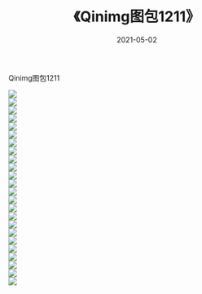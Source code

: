 ﻿---
layout: post
title:  《Qinimg图包1211》
date:   2021-05-02
img: http://imgx.orgx.ga/Qinimg图包/Qinimg图包1211/000.jpg
categories: [美女, 清纯, 唯美]
---

Qinimg图包1211

 ![](http://imgx.orgx.ga/Qinimg图包/Qinimg图包1211/001.jpg) <br>![](http://imgx.orgx.ga/Qinimg图包/Qinimg图包1211/002.jpg) <br>![](http://imgx.orgx.ga/Qinimg图包/Qinimg图包1211/003.jpg) <br>![](http://imgx.orgx.ga/Qinimg图包/Qinimg图包1211/004.jpg) <br>![](http://imgx.orgx.ga/Qinimg图包/Qinimg图包1211/005.jpg) <br>![](http://imgx.orgx.ga/Qinimg图包/Qinimg图包1211/006.jpg) <br>![](http://imgx.orgx.ga/Qinimg图包/Qinimg图包1211/007.jpg) <br>![](http://imgx.orgx.ga/Qinimg图包/Qinimg图包1211/008.jpg) <br>![](http://imgx.orgx.ga/Qinimg图包/Qinimg图包1211/009.jpg) <br>![](http://imgx.orgx.ga/Qinimg图包/Qinimg图包1211/010.jpg) <br>![](http://imgx.orgx.ga/Qinimg图包/Qinimg图包1211/011.jpg) <br>![](http://imgx.orgx.ga/Qinimg图包/Qinimg图包1211/012.jpg) <br>![](http://imgx.orgx.ga/Qinimg图包/Qinimg图包1211/013.jpg) <br>![](http://imgx.orgx.ga/Qinimg图包/Qinimg图包1211/014.jpg) <br>![](http://imgx.orgx.ga/Qinimg图包/Qinimg图包1211/015.jpg) <br>![](http://imgx.orgx.ga/Qinimg图包/Qinimg图包1211/016.jpg) <br>![](http://imgx.orgx.ga/Qinimg图包/Qinimg图包1211/017.jpg) <br>![](http://imgx.orgx.ga/Qinimg图包/Qinimg图包1211/018.jpg) <br>![](http://imgx.orgx.ga/Qinimg图包/Qinimg图包1211/019.jpg) <br>![](http://imgx.orgx.ga/Qinimg图包/Qinimg图包1211/020.jpg) <br>![](http://imgx.orgx.ga/Qinimg图包/Qinimg图包1211/021.jpg) <br>![](http://imgx.orgx.ga/Qinimg图包/Qinimg图包1211/022.jpg) <br>![](http://imgx.orgx.ga/Qinimg图包/Qinimg图包1211/023.jpg) <br>![](http://imgx.orgx.ga/Qinimg图包/Qinimg图包1211/024.jpg) <br>